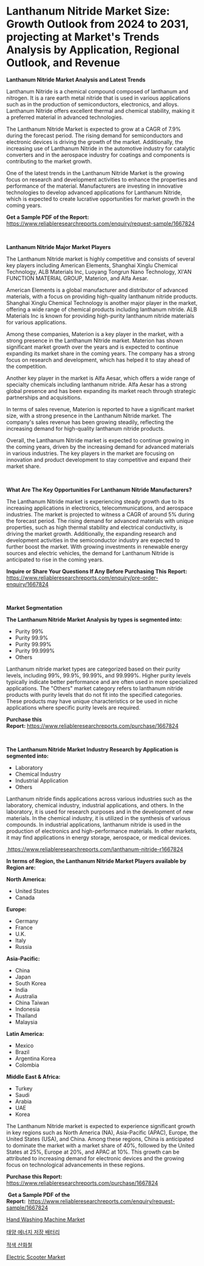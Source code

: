 <p><h1>Lanthanum Nitride Market Size: Growth Outlook from 2024 to 2031, projecting at Market's Trends Analysis by Application, Regional Outlook, and Revenue</h1></p><p><strong>Lanthanum Nitride Market Analysis and Latest Trends</strong></p>
<p><p>Lanthanum Nitride is a chemical compound composed of lanthanum and nitrogen. It is a rare earth metal nitride that is used in various applications such as in the production of semiconductors, electronics, and alloys. Lanthanum Nitride offers excellent thermal and chemical stability, making it a preferred material in advanced technologies.</p><p>The Lanthanum Nitride Market is expected to grow at a CAGR of 7.9% during the forecast period. The rising demand for semiconductors and electronic devices is driving the growth of the market. Additionally, the increasing use of Lanthanum Nitride in the automotive industry for catalytic converters and in the aerospace industry for coatings and components is contributing to the market growth.</p><p>One of the latest trends in the Lanthanum Nitride Market is the growing focus on research and development activities to enhance the properties and performance of the material. Manufacturers are investing in innovative technologies to develop advanced applications for Lanthanum Nitride, which is expected to create lucrative opportunities for market growth in the coming years.</p></p>
<p><strong>Get a Sample PDF of the Report:&nbsp;</strong> <a href="https://www.reliableresearchreports.com/enquiry/request-sample/1667824">https://www.reliableresearchreports.com/enquiry/request-sample/1667824</a></p>
<p>&nbsp;</p>
<p><strong>Lanthanum Nitride Major Market Players</strong></p>
<p><p>The Lanthanum Nitride market is highly competitive and consists of several key players including American Elements, Shanghai Xinglu Chemical Technology, ALB Materials Inc, Luoyang Tongrun Nano Technology, XI'AN FUNCTION MATERIAL GROUP, Materion, and Alfa Aesar.</p><p>American Elements is a global manufacturer and distributor of advanced materials, with a focus on providing high-quality lanthanum nitride products. Shanghai Xinglu Chemical Technology is another major player in the market, offering a wide range of chemical products including lanthanum nitride. ALB Materials Inc is known for providing high-purity lanthanum nitride materials for various applications.</p><p>Among these companies, Materion is a key player in the market, with a strong presence in the Lanthanum Nitride market. Materion has shown significant market growth over the years and is expected to continue expanding its market share in the coming years. The company has a strong focus on research and development, which has helped it to stay ahead of the competition.</p><p>Another key player in the market is Alfa Aesar, which offers a wide range of specialty chemicals including lanthanum nitride. Alfa Aesar has a strong global presence and has been expanding its market reach through strategic partnerships and acquisitions.</p><p>In terms of sales revenue, Materion is reported to have a significant market size, with a strong presence in the Lanthanum Nitride market. The company's sales revenue has been growing steadily, reflecting the increasing demand for high-quality lanthanum nitride products.</p><p>Overall, the Lanthanum Nitride market is expected to continue growing in the coming years, driven by the increasing demand for advanced materials in various industries. The key players in the market are focusing on innovation and product development to stay competitive and expand their market share.</p></p>
<p>&nbsp;</p>
<p><strong>What Are The Key Opportunities For Lanthanum Nitride Manufacturers?</strong></p>
<p><p>The Lanthanum Nitride market is experiencing steady growth due to its increasing applications in electronics, telecommunications, and aerospace industries. The market is projected to witness a CAGR of around 5% during the forecast period. The rising demand for advanced materials with unique properties, such as high thermal stability and electrical conductivity, is driving the market growth. Additionally, the expanding research and development activities in the semiconductor industry are expected to further boost the market. With growing investments in renewable energy sources and electric vehicles, the demand for Lanthanum Nitride is anticipated to rise in the coming years.</p></p>
<p><strong>Inquire or Share Your Questions If Any Before Purchasing This Report:</strong> <a href="https://www.reliableresearchreports.com/enquiry/pre-order-enquiry/1667824">https://www.reliableresearchreports.com/enquiry/pre-order-enquiry/1667824</a></p>
<p>&nbsp;</p>
<p><strong>Market Segmentation</strong></p>
<p><strong>The Lanthanum Nitride Market Analysis by types is segmented into:</strong></p>
<p><ul><li>Purity 99%</li><li>Purity 99.9%</li><li>Purity 99.99%</li><li>Purity 99.999%</li><li>Others</li></ul></p>
<p><p>Lanthanum nitride market types are categorized based on their purity levels, including 99%, 99.9%, 99.99%, and 99.999%. Higher purity levels typically indicate better performance and are often used in more specialized applications. The "Others" market category refers to lanthanum nitride products with purity levels that do not fit into the specified categories. These products may have unique characteristics or be used in niche applications where specific purity levels are required.</p></p>
<p><strong>Purchase this Report:&nbsp;</strong><a href="https://www.reliableresearchreports.com/purchase/1667824">https://www.reliableresearchreports.com/purchase/1667824</a></p>
<p>&nbsp;</p>
<p><strong>The Lanthanum Nitride Market Industry Research by Application is segmented into:</strong></p>
<p><ul><li>Laboratory</li><li>Chemical Industry</li><li>Industrial Application</li><li>Others</li></ul></p>
<p><p>Lanthanum nitride finds applications across various industries such as the laboratory, chemical industry, industrial applications, and others. In the laboratory, it is used for research purposes and in the development of new materials. In the chemical industry, it is utilized in the synthesis of various compounds. In industrial applications, lanthanum nitride is used in the production of electronics and high-performance materials. In other markets, it may find applications in energy storage, aerospace, or medical devices.</p></p>
<p><a href="https://www.reliableresearchreports.com/lanthanum-nitride-r1667824">&nbsp;https://www.reliableresearchreports.com/lanthanum-nitride-r1667824</a></p>
<p><strong>In terms of Region, the Lanthanum Nitride Market Players available by Region are:</strong></p>
<p>
    <p> <strong> North America: </strong>
        <ul>
            <li>United States</li>
            <li>Canada</li>
        </ul>
        </p> 
    <p> <strong> Europe: </strong>
        <ul>
            <li>Germany</li>
            <li>France</li>
            <li>U.K.</li>
            <li>Italy</li>
            <li>Russia</li>
        </ul>
        </p> 
    <p> <strong> Asia-Pacific: </strong>
        <ul>
            <li>China</li>
            <li>Japan</li>
            <li>South Korea</li>
            <li>India</li>
            <li>Australia</li>
            <li>China Taiwan</li>
            <li>Indonesia</li>
            <li>Thailand</li>
            <li>Malaysia</li>
        </ul>
        </p> 
    <p> <strong> Latin America: </strong>
        <ul>
            <li>Mexico</li>
            <li>Brazil</li>
            <li>Argentina Korea</li>
            <li>Colombia</li>
        </ul>
        </p> 
    <p> <strong> Middle East & Africa: </strong>
        <ul>
            <li>Turkey</li>
            <li>Saudi</li>
            <li>Arabia</li>
            <li>UAE</li>
            <li>Korea</li>
        </ul>
    </p>
    </p>
<p><p>The Lanthanum Nitride market is expected to experience significant growth in key regions such as North America (NA), Asia-Pacific (APAC), Europe, the United States (USA), and China. Among these regions, China is anticipated to dominate the market with a market share of 40%, followed by the United States at 25%, Europe at 20%, and APAC at 10%. This growth can be attributed to increasing demand for electronic devices and the growing focus on technological advancements in these regions.</p></p>
<p><strong>Purchase this Report: </strong><a href="https://www.reliableresearchreports.com/purchase/1667824">https://www.reliableresearchreports.com/purchase/1667824</a></p>
<p>&nbsp;<strong>Get a Sample PDF of the Report:&nbsp;&nbsp;</strong><a href="https://www.reliableresearchreports.com/enquiry/request-sample/1667824">https://www.reliableresearchreports.com/enquiry/request-sample/1667824</a></p>
<p><strong></strong></p>
<p><p><a href="https://www.linkedin.com/pulse/hand-washing-machine-market-furnishes-information-share-trends-9f65e?trackingId=27slEWgPYukzTJzebcKWrw%3D%3D">Hand Washing Machine Market</a></p><p><a href="https://github.com/GabrielBlanda5656/Market-Research-Report-List-1/blob/main/667437752634.md">태양 에너지 저장 배터리</a></p><p><a href="https://github.com/vsckjg50460/Market-Research-Report-List-2/blob/main/408364752633.md">적색 산화철</a></p><p><a href="https://www.linkedin.com/pulse/electric-scooter-market-size-furnishes-valuable-information-1obhc?trackingId=zhwvPZV8PdWkgCOGgNWQlA%3D%3D">Electric Scooter Market</a></p></p>